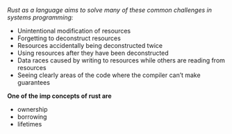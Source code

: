 [comment]:# (the notes are refrences from tour with rust and my learning companion for the rust langauge ) 



*Rust as a language aims to solve many of these common challenges in systems programming:* 

- Unintentional modification of resources
- Forgetting to deconstruct resources
- Resources accidentally being deconstructed twice
- Using resources after they have been deconstructed
- Data races caused by writing to resources while others are reading from resources
- Seeing clearly areas of the code where the compiler can’t make guarantees

**One of the imp concepts of rust are**
- ownership 
- borrowing 
- lifetimes 



